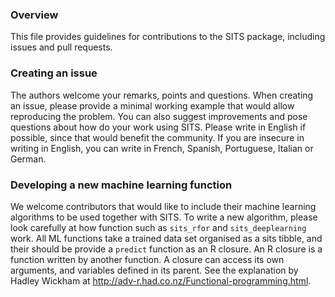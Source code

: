 ### Overview 
This file provides guidelines for contributions to the SITS package, including issues and pull requests.

### Creating an issue
The authors welcome your remarks, points and questions. When creating an issue, please provide a minimal working example that would allow
reproducing the problem. You can also suggest improvements and pose questions about how do your work using SITS. Please write in English if possible, 
since that would benefit the community. If you are insecure in writing in English, you can write in French, Spanish, Portuguese, Italian or 
German. 

### Developing a new machine learning function 
We welcome contributors that would like to include their machine learning algorithms to be used together with SITS. To write a new algorithm, 
please look carefully at how function such as `sits_rfor` and `sits_deeplearning` work. All ML functions take a trained data set organised as 
a sits tibble, and their should be provide a `predict` function as an R closure. An R closure is a function written by another function. 
A closure can access its own arguments, and variables defined in its parent. See the explanation by Hadley Wickham 
at http://adv-r.had.co.nz/Functional-programming.html. 
